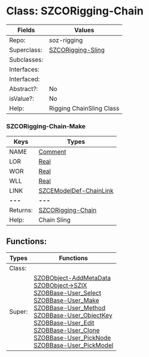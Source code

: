 
# Class:	SZCORigging-Chain

| Fields | Values |
| --------- | --------- |
| Repo: | soz-rigging |
| Superclass: | [SZCORigging-Sling](SZCORigging-Sling.html) |
| Subclasses: |  |
| Interfaces: |  |
| Interfaced: |  |
| Abstract?: | No |
| isValue?: | No |
| Help: | Rigging ChainSling Class |

### SZCORigging-Chain-Make

| Keys | Types |
| --------- | --------- |
| NAME | [Comment](Comment.html) |
| LOR | [Real](Real.html) |
| WOR | [Real](Real.html) |
| WLL | [Real](Real.html) |
| LINK | [SZCEModelDef-ChainLink](SZCEModelDef-ChainLink.html) |
| **---** | **---** |
| Returns: | [SZCORigging-Chain](SZCORigging-Chain.html) |
| Help: | Chain Sling |


## Functions:

| Types | Functions |
| --------- | --------- |
| Class: |  |
| Super: | [SZOBObject-AddMetaData](SZOBObject.html) <br> [SZOBObject->SZIX](SZOBObject.html) <br> [SZOBBase-User_Select](SZOBBase.html) <br> [SZOBBase-User_Make](SZOBBase.html) <br> [SZOBBase-User_Method](SZOBBase.html) <br> [SZOBBase-User_ObjectKey](SZOBBase.html) <br> [SZOBBase-User_Edit](SZOBBase.html) <br> [SZOBBase-User_Clone](SZOBBase.html) <br> [SZOBBase-User_PickNode](SZOBBase.html) <br> [SZOBBase-User_PickModel](SZOBBase.html) |


